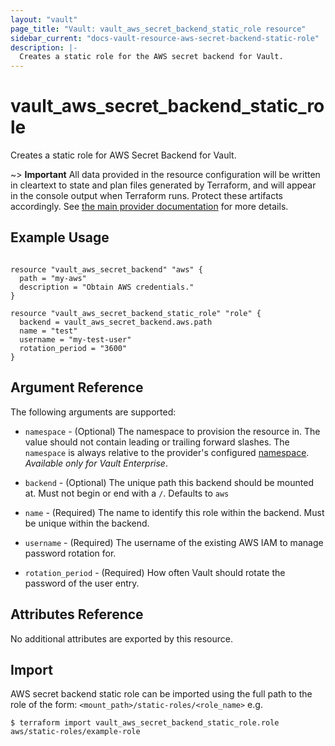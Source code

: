```yaml
---
layout: "vault"
page_title: "Vault: vault_aws_secret_backend_static_role resource"
sidebar_current: "docs-vault-resource-aws-secret-backend-static-role"
description: |-
  Creates a static role for the AWS secret backend for Vault.
---
```


# vault\_aws\_secret\_backend\_static\_role

Creates a static role for AWS Secret Backend for Vault.

~> **Important** All data provided in the resource configuration will be
written in cleartext to state and plan files generated by Terraform, and
will appear in the console output when Terraform runs. Protect these
artifacts accordingly. See
[the main provider documentation](../index.html)
for more details.

## Example Usage

```hcl

resource "vault_aws_secret_backend" "aws" {
  path = "my-aws"
  description = "Obtain AWS credentials."
}

resource "vault_aws_secret_backend_static_role" "role" {
  backend = vault_aws_secret_backend.aws.path
  name = "test"
  username = "my-test-user"
  rotation_period = "3600"
}
```

## Argument Reference

The following arguments are supported:

* `namespace` - (Optional) The namespace to provision the resource in.
  The value should not contain leading or trailing forward slashes.
  The `namespace` is always relative to the provider's configured [namespace](/docs/providers/vault#namespace).
  *Available only for Vault Enterprise*.

* `backend` - (Optional) The unique path this backend should be mounted at. Must
  not begin or end with a `/`. Defaults to `aws`

* `name` - (Required) The name to identify this role within the backend.
  Must be unique within the backend.

* `username` - (Required) The username of the existing AWS IAM to manage password rotation for.

* `rotation_period` - (Required) How often Vault should rotate the password of the user entry.

## Attributes Reference

No additional attributes are exported by this resource.

## Import

AWS secret backend static role can be imported using the full path to the role
of the form: `<mount_path>/static-roles/<role_name>` e.g.

```
$ terraform import vault_aws_secret_backend_static_role.role aws/static-roles/example-role
```

